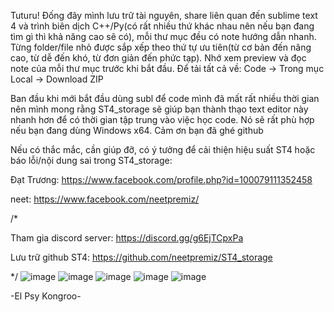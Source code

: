 Tuturu! Đống đây mình lưu trữ tài nguyên, share liên quan đến sublime text 4 và trình biên dịch C++/Py(có rất nhiều thứ khác nhau nên nếu bạn đang tìm gì thì khả năng cao sẽ có), mỗi thư mục đều có note hướng dẫn nhanh. Từng folder/file nhỏ được sắp xếp theo thứ tự ưu tiên(từ cơ bản đến nâng cao, từ dễ đến khó, từ đơn giản đến phức tạp). Nhớ xem preview và đọc note của mỗi thư mục trước khi bắt đầu. Để tải tất cả về: Code -> Trong mục Local -> Download ZIP


Ban đầu khi mới bắt đầu dùng subl để code mình đã mất rất nhiều thời gian nên mình mong rằng ST4_storage sẽ giúp bạn thành thạo text editor này nhanh hơn để có thời gian tập trung vào việc học code. Nó sẽ rất phù hợp nếu bạn đang dùng Windows x64. Cảm ơn bạn đã ghé github


Nếu có thắc mắc, cần giúp đỡ, có ý tưởng để cải thiện hiệu suất ST4 hoặc báo lỗi/nội dung sai trong ST4_storage: 

Đạt Trương: https://www.facebook.com/profile.php?id=100079111352458

neet: https://www.facebook.com/neetpremiz/

    
/*


Tham gia discord server: https://discord.gg/g6EjTCpxPa


Lưu trữ github ST4: https://github.com/neetpremiz/ST4_storage


*/
![image](https://github.com/neetpremiz/ST4_storage/assets/116280555/45dd86fa-4700-4b7f-8f4d-e0e1a8082f20)
![image](https://github.com/neetpremiz/ST4_storage/assets/116280555/2e5b1a37-3a6a-41ec-accc-07af01ae1556)
![image](https://github.com/neetpremiz/ST4_storage/assets/116280555/14d52b56-7e30-4219-9802-3746dadb0508)
![image](https://github.com/neetpremiz/ST4_storage/assets/116280555/b22ddfb7-17a8-4a9b-8ab3-67937937509a)
![image](https://github.com/neetpremiz/ST4_storage/assets/116280555/6d47bf1c-0ee2-47e8-9523-f4fa6e42a787)

-El Psy Kongroo-
